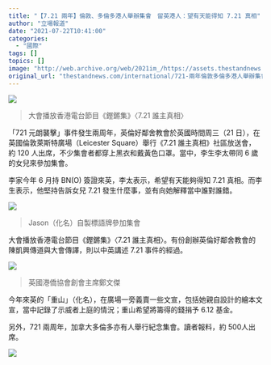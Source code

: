 ```yaml
---
title: "【7.21 兩年】倫敦、多倫多港人舉辦集會　留英港人：望有天能得知 7.21 真相"
author: "立場報道"
date: "2021-07-22T10:41:00"
categories:
  - "國際"
tags: []
topics: []
image: "http://web.archive.org/web/2021im_/https://assets.thestandnews.com/media/photos/20210721180205_0A3A5063.JPG"
original_url: "thestandnews.com/international/721-兩年倫敦多倫多港人舉辦集會-留英港人望有天能得知-721-真相"
---
```

![](http://web.archive.org/web/2021im_/https://assets.thestandnews.com/media/photos/20210721180205_0A3A5063.JPG)
> 大會播放香港電台節目《鏗鏘集》〈7.21 誰主真相〉

「721 元朗襲擊」事件發生兩周年，英倫好鄰舍教會於英國時間周三（21 日），在英國倫敦萊斯特廣場（Leicester Square）舉行《7.21 誰主真相》社區放送會，約 120 人出席，不少集會者都穿上黑衣和戴黃色口罩。當中，李生李太帶同 6 歲的女兒來參加集會。

李家今年 6 月持 BN(O) 簽證來英，李太表示，希望有天能夠得知 7.21 真相。而李生表示，他堅持告訴女兒 7.21 發生什麼事，並有向她解釋當中誰對誰錯。

![](http://web.archive.org/web/2021im_/https://assets.thestandnews.com/media/photos/20210721172813_0A3A5032.JPG)
> Jason（化名）自製標語牌參加集會

大會播放香港電台節目《鏗鏘集》〈7.21 誰主真相〉。有份創辦英倫好鄰舍教會的陳凱興傳道與大會傳譯，則以中英講述 7.21 事件的經過。

![](http://web.archive.org/web/2021im_/https://assets.thestandnews.com/media/photos/20210721185007_0A3A5122.JPG)
> 英國港僑協會創會主席鄭文傑

今年來英的「重山」（化名），在廣場一旁義賣一些文宣，包括她親自設計的繪本文宣，當中記錄了示威者上庭的情況；重山希望將籌得的錢捐予 6.12 基金。

另外，721 兩周年，加拿大多倫多亦有人舉行紀念集會。讀者報料，約 500人出席。

![](http://web.archive.org/web/2021im_/https://assets.thestandnews.com/media/photos/hongkong.PNG)